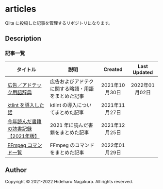 # articles

Qiita に投稿した記事を管理するリポジトリになります。

## Description

### 記事一覧

| タイトル | 説明 | Created | Last Updated |
| --- | --- | :---: | :---: | 
| [広告／アドテック用語辞典](https://qiita.com/ngkr327/items/95ad713f811710185f44) | 広告およびアドテクに関する略語・用語をまとめた記事 | 2021年10月30日 | 2022年01月02日 |
| [ktlint を導入した話](https://qiita.com/ngkr327/items/fcc2b3dc4e388abcfef3) | ktlint の導入についてまとめた記事 | 2021年11月27日 |  |
| [今年読んだ書籍の読書記録【2021年版】](https://qiita.com/ngkr327/items/963438b127e8d09dda91) | 2021 年に読んだ書籍をまとめた記事 | 2021年12月25日 |  |
| [FFmpeg コマンド一覧](https://qiita.com/ngkr327/items/073725350c3cf43364e0) | FFmpeg のコマンドをまとめた記事 | 2022年01月29日 |  |

## Author

Copyright © 2021-2022 Hideharu Nagakura. All rights reserved.
